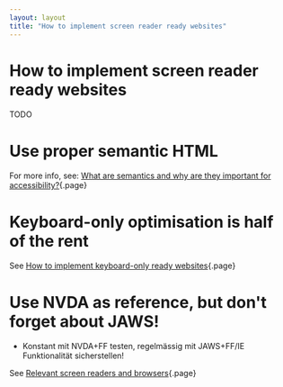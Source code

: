 ```yaml
---
layout: layout
title: "How to implement screen reader ready websites"
---
```


# How to implement screen reader ready websites

TODO

# Use proper semantic HTML

For more info, see: [What are semantics and why are they important for accessibility?](/knowledge-about-developing-and-testing-accessible-websites/what-are-semantics-and-why-are-they-important-for-accessibility){.page}

# Keyboard-only optimisation is half of the rent

See [How to implement keyboard-only ready websites](/knowledge-about-developing-and-testing-accessible-websites/introduction-to-keyboard-only-usage/how-to-implement-keyboard-only-ready-websites){.page}

# Use NVDA as reference, but don't forget about JAWS!

- Konstant mit NVDA+FF testen, regelmässig mit JAWS+FF/IE Funktionalität sicherstellen!

See [Relevant screen readers and browsers](/knowledge-about-developing-and-testing-accessible-websites/introduction-to-desktop-screen-reader-usage/relevant-screen-readers-and-browsers){.page}